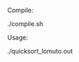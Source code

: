 Compile:

./compile.sh

Usage:

./quicksort_lomuto.out <number of values in array> <lowest of values range> <highest of values range>